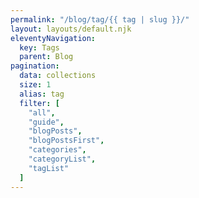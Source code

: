 ```yaml
---
permalink: "/blog/tag/{{ tag | slug }}/"
layout: layouts/default.njk
eleventyNavigation:
  key: Tags
  parent: Blog
pagination:
  data: collections
  size: 1
  alias: tag
  filter: [
    "all",
    "guide",
    "blogPosts",
    "blogPostsFirst",
    "categories",
    "categoryList",
    "tagList"
  ]
---
```

